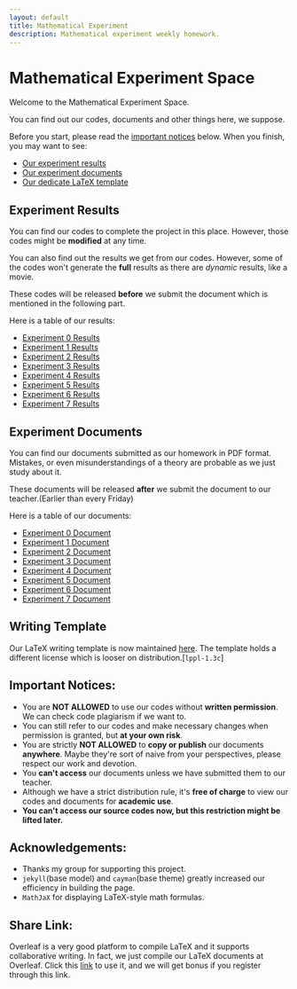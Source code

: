 ```yaml
---
layout: default
title: Mathematical Experiment
description: Mathematical experiment weekly homework.
---
```


# Mathematical Experiment Space

Welcome to the Mathematical Experiment Space. 

You can find out our codes, documents and other things here, we suppose.

Before you start, please read the [important notices](#important-notices) below. When you finish, you may want to see:
* [Our experiment results](#experiment-results)
* [Our experiment documents](#experiment-documents)
* [Our dedicate LaTeX template](#writing-template)

## Experiment Results
You can find our codes to complete the project in this place. However, those codes might be **modified** at any time.

You can also find out the results we get from our codes. However, some of the codes won't generate the **full** results as there are *dynamic* results, like a movie.

These codes will be released **before** we submit the document which is mentioned in the following part.

Here is a table of our results:
* [Experiment 0 Results](./exp0/experiment0.html)
* [Experiment 1 Results](./exp1/experiment1.html)
* [Experiment 2 Results](./exp2/experiment2.html)
* [Experiment 3 Results](./exp3/experiment3.html)
* [Experiment 4 Results](./exp4/experiment4.html)
* [Experiment 5 Results](./exp5/experiment5.html)
* [Experiment 6 Results](./exp6/experiment6.html)
* [Experiment 7 Results](./exp7/experiment7.html)

## Experiment Documents
You can find our documents submitted as our homework in PDF format. Mistakes, or even misunderstandings of a theory are probable as we just study about it.

These documents will be released **after** we submit the document to our teacher.(Earlier than every Friday)

Here is a table of our documents:
* [Experiment 0 Document](./exp0/exp0.pdf)
* [Experiment 1 Document](./exp1/exp1.pdf)
* [Experiment 2 Document](./exp2/exp2.pdf)
* [Experiment 3 Document](./exp3/exp3.pdf)
* [Experiment 4 Document](./exp4/exp4.pdf)
* [Experiment 5 Document](./exp5/exp5.pdf)
* [Experiment 6 Document](./exp6/exp6.pdf)
* [Experiment 7 Document](./exp7/exp7.pdf)

## Writing Template
Our LaTeX writing template is now maintained [here](https://github.com/T0nyX1ang/WHU-MathExpThesis). The template holds a different license which is looser on distribution.[`lppl-1.3c`]

## Important Notices:
* You are **NOT ALLOWED** to use our codes without **written permission**. We can check code plagiarism if we want to.
* You can still refer to our codes and make necessary changes when permission is granted, but **at your own risk**.
* You are strictly **NOT ALLOWED** to **copy or publish** our documents **anywhere**. Maybe they're sort of naive from your perspectives, please respect our work and devotion.
* You **can't access** our documents unless we have submitted them to our teacher.
* Although we have a strict distribution rule, it's **free of charge** to view our codes and documents for **academic use**.
* **You can't access our source codes now, but this restriction might be lifted later.**

## Acknowledgements:
* Thanks my group for supporting this project.
* `jekyll`(base model) and `cayman`(base theme) greatly increased our efficiency in building the page.
* `MathJaX` for displaying LaTeX-style math formulas.

## Share Link:
Overleaf is a very good platform to compile LaTeX and it supports collaborative writing. In fact, we just compile our LaTeX documents at Overleaf. Click this [link](https://www.overleaf.com?r=de041c52&rm=d&rs=b) to use it, and we will get bonus if you register through this link.
